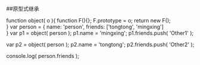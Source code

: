 ##原型式继承

function object( o ){
    function F(){};
    F.prototype = o;
    return new F();   
}
var person = {
    name: 'person',
    friends: ['tongtong', 'mingxing']   
}
var p1 = object( person );
p1.name = 'mingxing';
p1.friends.push( 'Other1' );

var p2 = object( person );
p2.name = 'tongtong';
p2.friends.push( 'Other2' );

console.log( person.friends );
